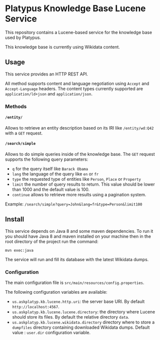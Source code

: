 Platypus Knowledge Base Lucene Service
======================================

This repository contains a Lucene-based service for the knowledge base used by Platypus.

This knowledge base is currently using Wikidata content.


## Usage

This service provides an HTTP REST API.

All method supports content and language negotiation using `Accept` and `Accept-Language` headers.
The content types currently supported are `application/ld+json` and `application/json`.

### Methods

#### `/entity/`

Allows to retrieve an entity description based on its IRI like `/entity/wd:Q42` with a `GET` request.

#### `/search/simple`

Allows to do simple queries inside of the knowledge base. The `GET` request supports the following query parameters:
* `q` for the query itself like `Barack Obama`
* `lang` the language of the query like `en` or `fr`
* `type` the requested type of entities like `Person`, `Place` or `Property`
* `limit` the number of query results to return. This value should be lower than 1000 and the default value is 100.
* `continue` allows to retrieve more results using a pagination system.

Example: `/search/simple?query=John&lang=fr&type=Person&limit100`

## Install

This service depends on Java 8 and some maven dependencies. To run it you should have Java 8 and maven installed on your machine then in the root directory of the project run the command:
```
mvn exec:java
```

The service will run and fill its database with the latest Wikidata dumps.

### Configuration

The main configuration file is `src/main/resources/config.properties`.

The following configuration variables are available:

* `us.askplatyp.kb.lucene.http.uri`: the server base URI. By default `http://localhost:4567`.
* `us.askplatyp.kb.lucene.lucene.directory`: the directory where Lucene should store its files. By default the relative directory `data`.
* `us.askplatyp.kb.lucene.wikidata.directory` directory where to store a `dumpfiles` directory containing downloaded Wikidata dumps. Default value : `user.dir` configuration variable.
